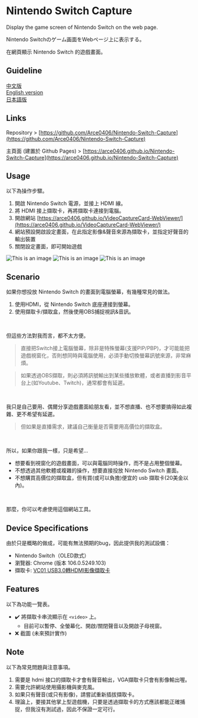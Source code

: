 # Nintendo Switch Capture  
Display the game screen of Nintendo Switch on the web page.  
  
Nintendo Switchのゲーム画面をWebページ上に表示する。  
  
在網頁顯示 Nintendo Switch 的遊戲畫面。  

## Guideline

[中文版](README.md)  
[English version](README-en.md)  
[日本語版](README-jp.md)  
  
<!-- ## Intro
將 Nintendo Switch 接上HDMI線與擷取卡，並連接到電腦。開啟本網頁後，即可幾乎無延遲的顯示Switch遊戲畫面。  
  
Connect your Nintendo Switch to the HDMI cable and capture card and connect it to your computer. Once you open this page, you will be able to display the Switch game screen with almost no lag.  
  
Nintendo SwitchにHDMIケーブルとキャプチャーカードを接続し、パソコンに接続します。このページを開けば、Switchのゲーム画面をほとんどラグなく表示することができます。  
   -->
  
## Links

Repository > [https://github.com/Arce0406/Nintendo-Switch-Capture](https://github.com/Arce0406/Nintendo-Switch-Capture)  
  
主頁面 (建置於 Github Pages) > [https://arce0406.github.io/Nintendo-Switch-Capture](https://arce0406.github.io/Nintendo-Switch-Capture)  


## Usage

以下為操作步驟。

1. 開啟 Nintendo Switch 電源，並接上 HDMI 線。
2. 將 HDMI 接上擷取卡，再將擷取卡連接到電腦。
3. 開啟網站 [https://arce0406.github.io/VideoCaptureCard-WebViewer/](https://arce0406.github.io/VideoCaptureCard-WebViewer/)
4. 網站預設開啟設定畫面，在此指定影像&聲音來源為擷取卡，並指定好聲音的輸出裝置
5. 關閉設定畫面，即可開始遊戲

![This is an image](https://github.com/Arce0406/Nintendo-Switch-Capture/img/tutorial/nsc_1.png)
![This is an image](https://github.com/Arce0406/Nintendo-Switch-Capture/img/tutorial/nsc_2.png)
![This is an image](https://github.com/Arce0406/Nintendo-Switch-Capture/img/tutorial/nsc_3.png)

## Scenario

如果你想投放 Nintendo Switch 的畫面到電腦螢幕，有幾種常見的做法。

1. 使用HDMI，從 Nintendo Switch 底座連接到螢幕。
2. 使用擷取卡/擷取盒，然後使用OBS捕捉視訊&音訊。
  
<br>
  
但這些方法對我而言，都不太方便。  
> 直接把Switch接上電腦螢幕，除非是特殊螢幕(支援PIP/PBP)，才可能能把遊戲視窗化，否則想同時與電腦使用，必須手動切換螢幕訊號來源，非常麻煩。
  
> 如果透過OBS擷取，則必須將訊號輸出到某些播放軟體，或者直播到影音平台上(如Youtube、Twitch)，通常都會有延遲。
  
<br>
  
我只是自己要用、偶爾分享遊戲畫面給朋友看，並不想直播、也不想要搞得如此複雜、更不希望有延遲。  
> 但如果是直播需求，建議自己衡量是否需要用高價位的擷取盒。
  
<br>
  
所以，如果你跟我一樣，只是希望...

- 想要看到視窗化的遊戲畫面，可以與電腦同時操作，而不是占用整個螢幕。
- 不想透過其他軟體或複雜的操作，想要直接投放 Nintendo Switch 畫面。
- 不想購買高價位的擷取盒，但有買(或可以負擔)便宜的 usb 擷取卡(20美金以內)。
  
<br>
  
那麼，你可以考慮使用這個網站工具。



## Device Specifications

由於只是概略的做成，可能有無法預期的bug，因此提供我的測試設備：

- Nintendo Switch（OLED款式）
- 瀏覽器: Chrome (版本 106.0.5249.103)
- 擷取卡: [VC01 USB3.0轉HDMI影像擷取卡](https://24h.pchome.com.tw/prod/DCAX3W-A900EQPPF)


## Features

以下為功能一覽表。
<!-- :heavy_check_mark: 表示已完成  
:x: 表示尚未完成   -->
  
- :heavy_check_mark: 將擷取卡串流顯示在 `<video>` 上。  
    - 目前可以暫停、全螢幕化、開啟/關閉聲音以及開啟子母視窗。  
- :x: 截圖 (未來預計實作)


## Note

以下為常見問題與注意事項。

1. 需要是 hdmi 接口的擷取卡才會有聲音輸出，VGA擷取卡只會有影像輸出喔。
2. 需要允許網站使用攝影機與麥克風。
3. 如果只有聲音(或只有影像)，請嘗試重新插拔擷取卡。 
4. 理論上，要接其他掌上型遊戲機，只要是透過擷取卡的方式應該都能正確捕捉，但我沒有測試過，因此不保證一定可行。
